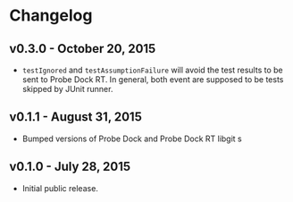 # Changelog

## v0.3.0 - October 20, 2015

* `testIgnored` and `testAssumptionFailure` will avoid the test results to be sent to Probe Dock RT. In general, both event are supposed to be tests skipped by JUnit runner.

## v0.1.1 - August 31, 2015

* Bumped versions of Probe Dock and Probe Dock RT libgit s

## v0.1.0 - July 28, 2015

* Initial public release.
